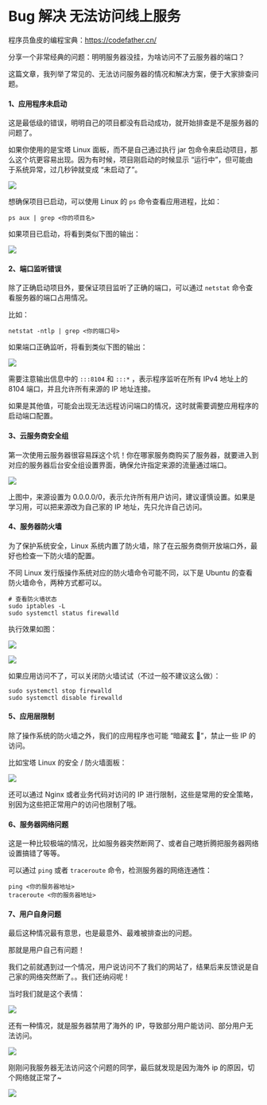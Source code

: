 # Bug 解决  无法访问线上服务

程序员鱼皮的编程宝典：https://codefather.cn/



分享一个非常经典的问题：明明服务器没挂，为啥访问不了云服务器的端口？



这篇文章，我列举了常见的、无法访问服务器的情况和解决方案，便于大家排查问题。



#### 1、应用程序未启动



这是最低级的错误，明明自己的项目都没有启动成功，就开始排查是不是服务器的问题了。



如果你使用的是宝塔 Linux 面板，而不是自己通过执行 jar 包命令来启动项目，那么这个坑更容易出现。因为有时候，项目刚启动的时候显示 “运行中”，但可能由于系统异常，过几秒钟就变成 “未启动了”。



![](https://pic.yupi.icu/5563/202404161546625.png)



想确保项目已启动，可以使用 Linux 的 `ps`  命令查看应用进程，比如：



```plain
ps aux | grep <你的项目名>
```



如果项目已启动，将看到类似下图的输出：



![](https://pic.yupi.icu/5563/202404161546605.png)



#### 2、端口监听错误



除了正确启动项目外，要保证项目监听了正确的端口，可以通过 `netstat` 命令查看服务器的端口占用情况。



比如：



```plain
netstat -ntlp | grep <你的端口号>
```



如果端口正确监听，将看到类似下图的输出：



![](https://pic.yupi.icu/5563/202404161546596.png)



需要注意输出信息中的 `:::8104`  和  `:::*`  ，表示程序监听在所有 IPv4 地址上的 8104 端口，并且允许所有来源的 IP 地址连接。



如果是其他值，可能会出现无法远程访问端口的情况，这时就需要调整应用程序的启动端口配置。



#### 3、云服务商安全组



第一次使用云服务器很容易踩这个坑！你在哪家服务商购买了服务器，就要进入到对应的服务器后台安全组设置界面，确保允许指定来源的流量通过端口。



![](https://pic.yupi.icu/5563/202404161546690.png)



上图中，来源设置为 0.0.0.0/0，表示允许所有用户访问，建议谨慎设置。如果是学习用，可以把来源改为自己家的 IP 地址，先只允许自己访问。



#### 4、服务器防火墙



为了保护系统安全，Linux 系统内置了防火墙，除了在云服务商侧开放端口外，最好也检查一下防火墙的配置。



不同 Linux 发行版操作系统对应的防火墙命令可能不同，以下是 Ubuntu 的查看防火墙命令，两种方式都可以。



```shell
# 查看防火墙状态
sudo iptables -L
sudo systemctl status firewalld
```



执行效果如图：



![](https://pic.yupi.icu/5563/202404161546795.png)



![](https://pic.yupi.icu/5563/202404161546736.png)



如果应用访问不了，可以关闭防火墙试试（不过一般不建议这么做）：



```shell
sudo systemctl stop firewalld
sudo systemctl disable firewalld
```



#### 5、应用层限制



除了操作系统的防火墙之外，我们的应用程序也可能 “暗藏玄 🐓”，禁止一些 IP 的访问。



比如宝塔 Linux 的安全 / 防火墙面板：



![](https://pic.yupi.icu/5563/202404161546154.png)



还可以通过 Nginx 或者业务代码对访问的 IP 进行限制，这些是常用的安全策略，别因为这些把正常用户的访问也限制了哦。



#### 6、服务器网络问题



这是一种比较极端的情况，比如服务器突然断网了、或者自己瞎折腾把服务器网络设置搞错了等等。



可以通过 `ping`  或者 `traceroute`  命令，检测服务器的网络连通性：



```shell
ping <你的服务器地址>
traceroute <你的服务器地址>
```



#### 7、用户自身问题



最后这种情况最有意思，也是最意外、最难被排查出的问题。



那就是用户自己有问题！



我们之前就遇到过一个情况，用户说访问不了我们的网站了，结果后来反馈说是自己家的网络突然断了。。我们还纳闷呢！



当时我们就是这个表情：



![](https://pic.yupi.icu/5563/202404161546231.png)



还有一种情况，就是服务器禁用了海外的 IP，导致部分用户能访问、部分用户无法访问。



![](https://pic.yupi.icu/5563/202404161546303.png)



刚刚问我服务器无法访问这个问题的同学，最后就发现是因为海外 ip 的原因，切个网络就正常了~



![](https://pic.yupi.icu/5563/202404161546316.png)